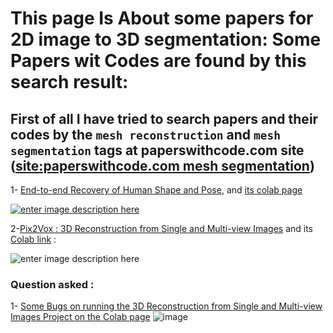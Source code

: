 # This page Is About some papers for 2D image to 3D segmentation: Some Papers wit Codes are found by this search result:

## First of all I have tried to search papers and their codes by the `mesh reconstruction` and `mesh segmentation` **tags** at paperswithcode.com site  ([site:paperswithcode.com  mesh segmentation][1])

1- [End-to-end Recovery of Human Shape and Pose][3],  and [its colab page](http://colab.research.google.com/github/Startup-Data/Automatic-Tooth-s-CAD-Compare-for-Tooth-crown-s-preparation/blob/main/3D_pose_Estimation/Demo_MeshRCNN.ipynb)


[![enter image description here][2]][2]


2-[Pix2Vox : 3D Reconstruction from Single and Multi-view Images](https://github.com/So-AI-love/Pix2Vox) and its [Colab link](http://colab.research.google.com/github/So-AI-love/Pix2Vox/blob/master/Pix2Vox.ipynb) :

![enter image description here](https://i.stack.imgur.com/hsxde.png)


### Question asked :

1- [Some Bugs on running the 3D Reconstruction from Single and Multi-view Images Project on the Colab page](https://stackoverflow.com/questions/67342739/some-bugs-on-running-the-3d-reconstruction-from-single-and-multi-view-images-pro)
![image](https://user-images.githubusercontent.com/6679151/116770210-fd638800-aa56-11eb-965e-2923f819ce51.png)




  [1]: https://www.google.com/search?q=site%3Apaperswithcode.com%20%20mesh%20segmentation&tbm=isch&ved=2ahUKEwjmhNL1x_3vAhUUbRoKHUNNCzsQ2-cCegQIABAA&oq=site%3Apaperswithcode.com%20%20mesh%20segmentation&gs_lcp=CgNpbWcQA1D62gJY-toCYOLbAmgAcAB4AIABAIgBAJIBAJgBAKABAaoBC2d3cy13aXotaW1nwAEB&sclient=img&ei=nsh2YOa9HpTaacOardgD#imgrc=kU5UaPsvo8ucwM
  [2]: https://i.stack.imgur.com/nXo1e.png
  [3]: https://paperswithcode.com/paper/end-to-end-recovery-of-human-shape-and-pose
